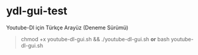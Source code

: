 # ydl-gui-test
Youtube-Dl için Türkçe Arayüz (Deneme Sürümü)

> chmod +x youtube-dl-gui.sh && ./youtube-dl-gui.sh
**or**
> bash youtube-dl-gui.sh
